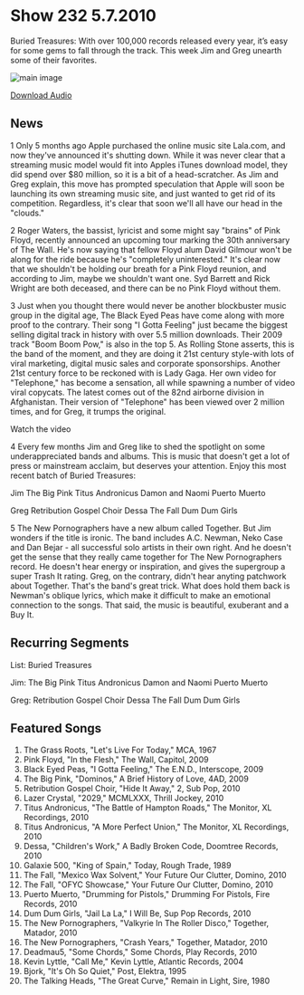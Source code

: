 # Show 232 5.7.2010
Buried Treasures: With over 100,000 records released every year, it’s easy for some gems to fall through the track. This week Jim and Greg unearth some of their favorites.

![main image](http://www.soundopinions.org/images/treasures.jpg)

[Download Audio](http://audio.soundopinions.org/streams/2010/05/so_20100507.m3u)

## News
1 Only 5 months ago Apple purchased the online music site Lala.com, and now they've announced it's shutting down. While it was never clear that a streaming music model would fit into Apples iTunes download model, they did spend over $80 million, so it is a bit of a head-scratcher. As Jim and Greg explain, this move has prompted speculation that Apple will soon be launching its own streaming music site, and just wanted to get rid of its competition. Regardless, it's clear that soon we'll all have our head in the "clouds." 

2 Roger Waters, the bassist, lyricist and some might say "brains" of Pink Floyd, recently announced an upcoming tour marking the 30th anniversary of The Wall. He's now saying that fellow Floyd alum David Gilmour won't be along for the ride because he's "completely uninterested." It's clear now that we shouldn't be holding our breath for a Pink Floyd reunion, and according to Jim, maybe we shouldn't want one. Syd Barrett and Rick Wright are both deceased, and there can be no Pink Floyd without them.

3 Just when you thought there would never be another blockbuster music group in the digital age, The Black Eyed Peas have come along with more proof to the contrary. Their song "I Gotta Feeling" just became the biggest selling digital track in history with over 5.5 million downloads. Their 2009 track "Boom Boom Pow," is also in the top 5. As Rolling Stone asserts, this is the band of the moment, and they are doing it 21st century style-with lots of viral marketing, digital music sales and corporate sponsorships. Another 21st century force to be reckoned with is Lady Gaga. Her own video for "Telephone," has become a sensation, all while spawning a number of video viral copycats. The latest comes out of the 82nd airborne division in Afghanistan. Their version of "Telephone" has been viewed over 2 million times, and for Greg, it trumps the original.

Watch the video


4 Every few months Jim and Greg like to shed the spotlight on some underappreciated bands and albums. This is music that doesn't get a lot of press or mainstream acclaim, but deserves your attention. Enjoy this most recent batch of Buried Treasures:

Jim
The Big Pink
Titus Andronicus
Damon and Naomi
Puerto Muerto

Greg
Retribution Gospel Choir
Dessa
The Fall
Dum Dum Girls

5 The New Pornographers have a new album called Together. But Jim wonders if the title is ironic. The band includes A.C. Newman, Neko Case and Dan Bejar - all successful solo artists in their own right. And he doesn't get the sense that they really came together for The New Pornographers record. He doesn't hear energy or inspiration, and gives the supergroup a super Trash It rating. Greg, on the contrary, didn't hear anyting patchwork about Together. That's the band's great trick. What does hold them back is Newman's oblique lyrics, which make it difficult to make an emotional connection to the songs. That said, the music is beautiful, exuberant and a Buy It.



## Recurring Segments
List: Buried Treasures 

Jim:
The Big Pink
Titus Andronicus
Damon and Naomi
Puerto Muerto

Greg:
Retribution Gospel Choir
Dessa
The Fall
Dum Dum Girls


## Featured Songs
1. The Grass Roots, "Let's Live For Today," MCA, 1967
2. Pink Floyd, "In the Flesh," The Wall, Capitol, 2009
3. Black Eyed Peas, "I Gotta Feeling," The E.N.D., Interscope, 2009
4. The Big Pink, "Dominos," A Brief History of Love, 4AD, 2009
5. Retribution Gospel Choir, "Hide It Away," 2, Sub Pop, 2010
6. Lazer Crystal, "2029," MCMLXXX, Thrill Jockey, 2010
7. Titus Andronicus, "The Battle of Hampton Roads," The Monitor, XL Recordings, 2010
8. Titus Andronicus, "A More Perfect Union," The Monitor, XL Recordings, 2010
9. Dessa, "Children's Work," A Badly Broken Code, Doomtree Records, 2010
10. Galaxie 500, "King of Spain," Today, Rough Trade, 1989
11. The Fall, "Mexico Wax Solvent," Your Future Our Clutter, Domino, 2010
12. The Fall, "OFYC Showcase," Your Future Our Clutter, Domino, 2010
13. Puerto Muerto, "Drumming for Pistols," Drumming For Pistols, Fire Records, 2010
14. Dum Dum Girls, "Jail La La," I Will Be, Sup Pop Records, 2010
15. The New Pornographers, "Valkyrie In The Roller Disco," Together, Matador, 2010
16. The New Pornographers, "Crash Years," Together, Matador, 2010
17. Deadmau5, "Some Chords," Some Chords, Play Records, 2010
18. Kevin Lyttle, "Call Me," Kevin Lyttle, Atlantic Records, 2004
19. Bjork, "It's Oh So Quiet," Post, Elektra, 1995
20. The Talking Heads, "The Great Curve," Remain in Light, Sire, 1980
